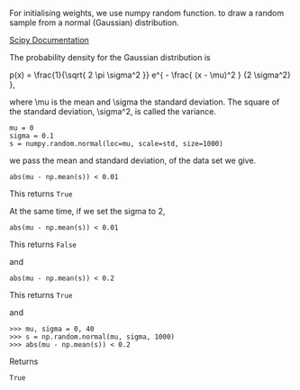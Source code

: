 For initialising weights, we use numpy random function.
to draw a random sample from a normal (Gaussian) distribution.

[Scipy Documentation](https://docs.scipy.org/doc/numpy-1.13.0/reference/generated/numpy.random.normal.html)

The probability density for the Gaussian distribution is

p(x) = \frac{1}{\sqrt{ 2 \pi \sigma^2 }}
e^{ - \frac{ (x - \mu)^2 } {2 \sigma^2} },

where \mu is the mean and \sigma the standard deviation. The square of the standard deviation, \sigma^2, is called the variance.

```
mu = 0
sigma = 0.1
s = numpy.random.normal(loc=mu, scale=std, size=1000)
```

we pass the mean and standard deviation, of the data set we give.

```
abs(mu - np.mean(s)) < 0.01
```
This returns `True`

At the same time, if we set the sigma to 2,

```
abs(mu - np.mean(s)) < 0.01
```
This returns `False`

and

```
abs(mu - np.mean(s)) < 0.2
```
This returns `True`

and

```
>>> mu, sigma = 0, 40
>>> s = np.random.normal(mu, sigma, 1000)
>>> abs(mu - np.mean(s)) < 0.2
```
Returns
```
True
```

